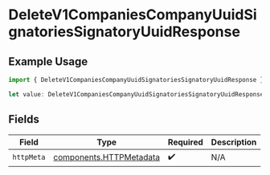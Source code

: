 # DeleteV1CompaniesCompanyUuidSignatoriesSignatoryUuidResponse

## Example Usage

```typescript
import { DeleteV1CompaniesCompanyUuidSignatoriesSignatoryUuidResponse } from "@gusto/embedded-api/models/operations/deletev1companiescompanyuuidsignatoriessignatoryuuid.js";

let value: DeleteV1CompaniesCompanyUuidSignatoriesSignatoryUuidResponse = {};
```

## Fields

| Field                                                              | Type                                                               | Required                                                           | Description                                                        |
| ------------------------------------------------------------------ | ------------------------------------------------------------------ | ------------------------------------------------------------------ | ------------------------------------------------------------------ |
| `httpMeta`                                                         | [components.HTTPMetadata](../../models/components/httpmetadata.md) | :heavy_check_mark:                                                 | N/A                                                                |